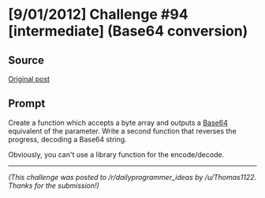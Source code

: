 # [9/01/2012] Challenge #94 [intermediate] (Base64 conversion)

## Source

[Original post](https://old.reddit.com/r/dailyprogrammer/comments/z6p3l/9012012_challenge_94_intermediate_base64/)

## Prompt

Create a function which accepts a byte array and outputs a [Base64](http://en.wikipedia.org/wiki/Base64) equivalent of the parameter. Write a second function that reverses the progress, decoding a Base64 string.

Obviously, you can't use a library function for the encode/decode.

---

*(This challenge was posted to /r/dailyprogrammer_ideas by /u/Thomas1122. Thanks for the submission!)*
